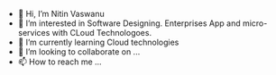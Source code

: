 - 👋 Hi, I’m Nitin Vaswanu
- 👀 I’m interested in Software Designing. Enterprises App and micro-services with CLoud Technologoes.
- 🌱 I’m currently learning Cloud technologies 
- 💞️ I’m looking to collaborate on ...
- 📫 How to reach me ...

<!---
neetin1809/neetin1809 is a ✨ special ✨ repository because its `README.md` (this file) appears on your GitHub profile.
You can click the Preview link to take a look at your changes.
--->
